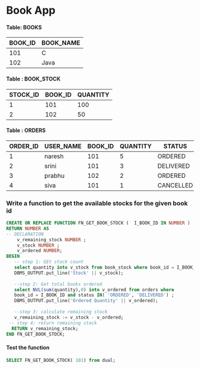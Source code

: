 # Book App

#### Table: BOOKS

| BOOK_ID | BOOK_NAME |
|---------|-----------|
| 101     | C         |
| 102     | Java      |


#### Table : BOOK_STOCK
| STOCK_ID | BOOK_ID | QUANTITY |
|----------|---------|----------|
| 1        | 101     | 100      |
| 2        | 102     | 50       |


#### Table : ORDERS
| ORDER_ID | USER_NAME | BOOK_ID | QUANTITY | STATUS    |
|----------|-----------|---------|----------|-----------|
| 1        | naresh    | 101     | 5        | ORDERED   |
| 2        | srini     | 101     | 3        | DELIVERED |
| 3        | prabhu    | 102     | 2        | ORDERED   |
| 4        | siva      | 101     | 1        | CANCELLED |


### Write a function to get the available stocks for the given book id

```sql
CREATE OR REPLACE FUNCTION FN_GET_BOOK_STOCK (  I_BOOK_ID IN NUMBER )
RETURN NUMBER AS 
-- DECLARATION
    v_remaining_stock NUMBER ;
    v_stock NUMBER ;
    v_ordered NUMBER;
BEGIN
   -- step 1: GEt stock count
   select quantity into v_stock from book_stock where book_id = I_BOOK_ID;
   DBMS_OUTPUT.put_line('Stock' || v_stock);
   
   --step 2: Get total books ordered
   select NVL(sum(quantity),0) into v_ordered from orders where 
   book_id = I_BOOK_ID and status IN( 'ORDERED', 'DELIVERED') ;
   DBMS_OUTPUT.put_line('Ordered Quantity' || v_ordered);
   
   --step 3: calculate remaining stock
   v_remaining_stock := v_stock - v_ordered;   
 -- step 4: return remaining stock
  RETURN v_remaining_stock;
END FN_GET_BOOK_STOCK;
```


#### Test the function
```sql
SELECT FN_GET_BOOK_STOCK( 101) from dual;
```
